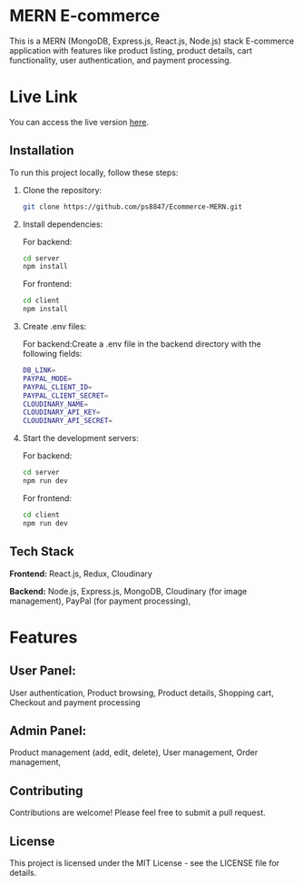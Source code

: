 # MERN E-commerce

This is a MERN (MongoDB, Express.js, React.js, Node.js) stack E-commerce application with features like product listing, product details, cart functionality, user authentication, and payment processing.

# Live Link 
You can access the live version [here](https://ecommerce-mern-woad.vercel.app/auth/login).

## Installation

To run this project locally, follow these steps:

1. Clone the repository:

   ```bash
   git clone https://github.com/ps8847/Ecommerce-MERN.git
    ```
2. Install dependencies:
    
    For backend:
    
    ```bash
    cd server
    npm install
    ```

    For frontend:
    ```bash
    cd client
    npm install
    ```

3. Create .env files:
    
    For backend:Create a .env file in the backend directory with the following fields:

    ```bash
    DB_LINK=
    PAYPAL_MODE=
    PAYPAL_CLIENT_ID=
    PAYPAL_CLIENT_SECRET=
    CLOUDINARY_NAME=
    CLOUDINARY_API_KEY=
    CLOUDINARY_API_SECRET=
    ```

4. Start the development servers:

    For backend:
    ```bash
    cd server
    npm run dev
    ```

    For frontend:
    ```bash
    cd client
    npm run dev
    ```

## Tech Stack

**Frontend:**
React.js,
Redux,
Cloudinary

**Backend:**
Node.js,
Express.js,
MongoDB,
Cloudinary (for image management),
PayPal (for payment processing),

# Features

## User Panel:
User authentication,
Product browsing,
Product details,
Shopping cart,
Checkout and payment processing

## Admin Panel:
Product management (add, edit, delete),
User management,
Order management,


## Contributing
Contributions are welcome! Please feel free to submit a pull request.

## License
This project is licensed under the MIT License - see the LICENSE file for details.